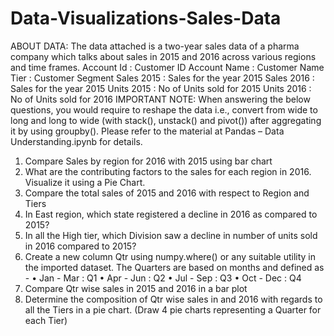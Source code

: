 # Data-Visualizations-Sales-Data

ABOUT DATA:
The data attached is a two-year sales data of a pharma company which talks about sales in 2015 and 2016 across various regions and time frames.
Account Id : Customer ID
Account Name : Customer Name
Tier : Customer Segment
Sales 2015 : Sales for the year 2015
Sales 2016 : Sales for the year 2015
Units 2015 : No of Units sold for 2015
Units 2016 : No of Units sold for 2016
IMPORTANT NOTE: When answering the below questions, you would require to reshape the data i.e., convert from wide to long and long to wide (with stack(), unstack() and pivot()) after aggregating it by using groupby(). Please refer to the material at Pandas – Data Understanding.ipynb for details.
1. Compare Sales by region for 2016 with 2015 using bar chart
2. What are the contributing factors to the sales for each region in 2016. Visualize it using a Pie Chart.
3. Compare the total sales of 2015 and 2016 with respect to Region and Tiers
4. In East region, which state registered a decline in 2016 as compared to 2015?
5. In all the High tier, which Division saw a decline in number of units sold in 2016 compared to 2015?
6. Create a new column Qtr using numpy.where() or any suitable utility in the imported dataset. The Quarters are based on months and defined as -
• Jan - Mar : Q1
• Apr - Jun : Q2
• Jul - Sep : Q3
• Oct - Dec : Q4
7. Compare Qtr wise sales in 2015 and 2016 in a bar plot
8. Determine the composition of Qtr wise sales in and 2016 with regards to all the Tiers in a pie chart.
(Draw 4 pie charts representing a Quarter for each Tier)
